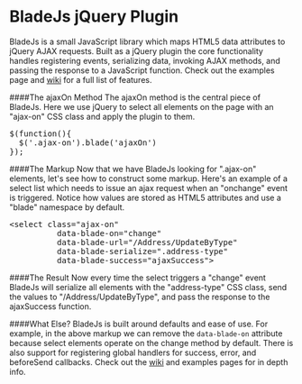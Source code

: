 BladeJs jQuery Plugin
=====================

BladeJs is a small JavaScript library which maps HTML5 data attributes to jQuery AJAX requests. Built as a jQuery plugin the core functionality handles registering events, serializing data, invoking AJAX methods, and passing the response to a JavaScript function. Check out the examples page and [wiki](https://github.com/dougflip/BladeJs/wiki) for a full list of features.

####The ajaxOn Method
The ajaxOn method is the central piece of BladeJs. Here we use jQuery to select all elements on the page with an "ajax-on" CSS class and apply the plugin to them.

<pre>
$(function(){
  $('.ajax-on').blade('ajaxOn')
});
</pre>

####The Markup
Now that we have BladeJs looking for ".ajax-on" elements, let's see how to construct some markup. Here's an example of a select list which needs to issue an ajax request when an "onchange" event is triggered. Notice how values are stored as HTML5 attributes and use a "blade" namespace by default.

<pre>
&lt;select class="ajax-on" 
          data-blade-on="change" 
          data-blade-url="/Address/UpdateByType" 
          data-blade-serialize=".address-type" 
          data-blade-success="ajaxSuccess"&gt;
</pre>

####The Result
Now every time the select triggers a "change" event BladeJs will serialize all elements with the "address-type" CSS class, send the values to "/Address/UpdateByType", and pass the response to the ajaxSuccess function.

####What Else?
BladeJs is built around defaults and ease of use. For example, in the above markup we can remove the <code>data-blade-on</code> attribute because select elements operate on the change method by default. There is also support for registering global handlers for success, error, and beforeSend callbacks. Check out the [wiki](https://github.com/dougflip/BladeJs/wiki) and examples pages for in depth info.
